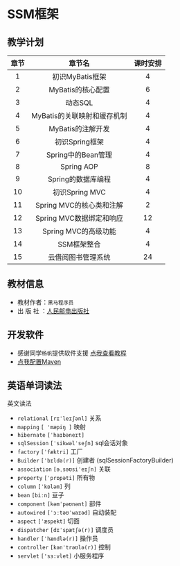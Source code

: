 # SSM框架

## 教学计划
|章节|章节名|课时安排|
|:--:|:--:|:--:|
|1|初识MyBatis框架|4|
|2|MyBatis的核心配置|6|
|3|动态SQL|4|
|4|MyBatis的关联映射和缓存机制|4|
|5|MyBatis的注解开发|4|
|6|初识Spring框架|4|
|7|Spring中的Bean管理|4|
|8|Spring AOP|8|
|9|Spring的数据库编程|4|
|10|初识Spring MVC|4|
|11|Spring MVC的核心类和注解|2|
|12|Spring MVC数据绑定和响应|12|
|13|Spring MVC的高级功能|4|
|14|SSM框架整合|4|
|15|云借阅图书管理系统|24|

## 教材信息

- 教材作者：`黑马程序员`
- 出 版 社 ：[人民邮电出版社](https://www.ryjiaoyu.com/book/details/44411)


## 开发软件

- 感谢同学`杨帆`提供软件支援 [点我查看教程](../help/install_idea.md)
- [点我配置Maven](../help/maven.md)

## 英语单词读法

英文读法

* `relational` `[rɪˈleɪʃənl]` 关系
* `mapping` `[ 'mæpiŋ ]` 映射
* `hibernate` `[ˈhaɪbəneɪt]`
* `sqlSession` `[ˈsikwəlˈseʃn]` sql会话对象
* `factory` `[ˈfæktri]` 工厂 
* `Builder` `[ˈbɪldə(r)]` 创建者 (sqlSessionFactoryBuilder)
* `association` `[əˌsəʊsiˈeɪʃn]` 关联
* `property` `[ˈprɒpəti]` 所有物
* `column` `[ˈkɒləm]` 列
* `bean` `[biːn]` 豆子
* `component` `[kəmˈpəʊnənt]` 部件
* `autowired` `[ˈɔːtəʊˈwaɪəd]` 自动装配
* `aspect` `[ˈæspekt]` 切面
* `dispatcher` `[dɪˈspætʃə(r)]` 调度员
* `handler` `[ˈhændlə(r)]` 操作员
* `controller` `[kənˈtrəʊlə(r)]` 控制
* `servlet` `['sɜ:vlet]` 小服务程序
